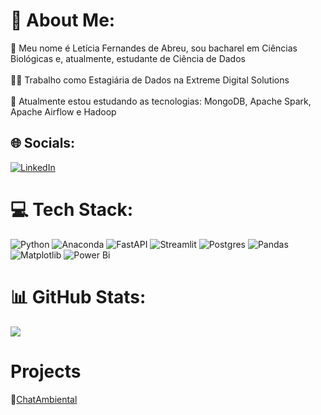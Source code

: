 # 💫 About Me:
👋 Meu nome é Letícia Fernandes de Abreu, sou bacharel em Ciências Biológicas e, atualmente, estudante de Ciência de Dados<br><br>👩‍💻 Trabalho como Estagiária de Dados na Extreme Digital Solutions<br><br>🌱 Atualmente estou estudando as tecnologias: MongoDB, Apache Spark, Apache Airflow e Hadoop<br>


## 🌐 Socials:
[![LinkedIn](https://img.shields.io/badge/LinkedIn-%230077B5.svg?logo=linkedin&logoColor=white)](https://linkedin.com/in/leticia-fe-abreu) 

# 💻 Tech Stack:
![Python](https://img.shields.io/badge/python-3670A0?style=for-the-badge&logo=python&logoColor=ffdd54) ![Anaconda](https://img.shields.io/badge/Anaconda-%2344A833.svg?style=for-the-badge&logo=anaconda&logoColor=white) ![FastAPI](https://img.shields.io/badge/FastAPI-005571?style=for-the-badge&logo=fastapi) ![Streamlit](https://img.shields.io/badge/Streamlit-%23FE4B4B.svg?style=for-the-badge&logo=streamlit&logoColor=white) ![Postgres](https://img.shields.io/badge/postgres-%23316192.svg?style=for-the-badge&logo=postgresql&logoColor=white) ![Pandas](https://img.shields.io/badge/pandas-%23150458.svg?style=for-the-badge&logo=pandas&logoColor=white) ![Matplotlib](https://img.shields.io/badge/Matplotlib-%23ffffff.svg?style=for-the-badge&logo=Matplotlib&logoColor=black) ![Power Bi](https://img.shields.io/badge/power_bi-F2C811?style=for-the-badge&logo=powerbi&logoColor=black)

# 📊 GitHub Stats:
![](https://github-readme-stats.vercel.app/api/top-langs/?username=Leticia-Infnet&theme=default&hide_border=true&include_all_commits=false&count_private=false&layout=compact)

# Projects 
:deciduous_tree:[ChatAmbiental](https://github.com/Leticia-Infnet/ChatAmbiental)
